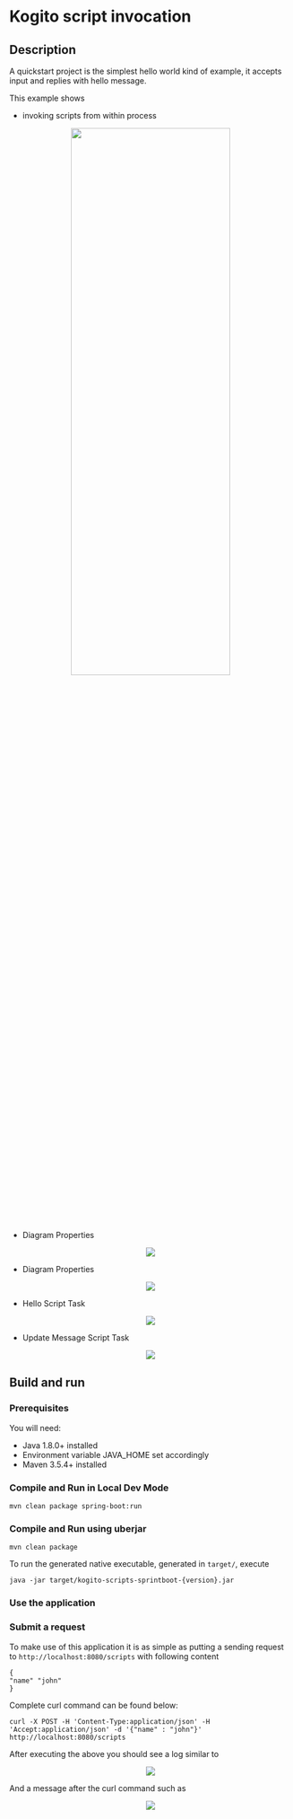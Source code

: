 # Kogito script invocation

## Description

A quickstart project is the simplest hello world kind of example, it accepts input and replies with hello message.

This example shows

* invoking scripts from within process
			
<p align="center"><img width=75% height=50% src="docs/images/process.png"></p>

* Diagram Properties
<p align="center"><img src="docs/images/diagramProperties.png"></p>

* Diagram Properties
<p align="center"><img src="docs/images/diagramProperties2.png"></p>

* Hello Script Task
<p align="center"><img src="docs/images/sayHelloScriptTask.png"></p>	

* Update Message Script Task
<p align="center"><img src="docs/images/updateMessageScriptTask.png"></p>


## Build and run

### Prerequisites
 
You will need:
  - Java 1.8.0+ installed 
  - Environment variable JAVA_HOME set accordingly
  - Maven 3.5.4+ installed

### Compile and Run in Local Dev Mode

```
mvn clean package spring-boot:run    
```


### Compile and Run using uberjar

```
mvn clean package 
```
  
To run the generated native executable, generated in `target/`, execute

```
java -jar target/kogito-scripts-sprintboot-{version}.jar
```

### Use the application


### Submit a request

To make use of this application it is as simple as putting a sending request to `http://localhost:8080/scripts`  with following content 

```
{
"name" "john"
}

```

Complete curl command can be found below:

```
curl -X POST -H 'Content-Type:application/json' -H 'Accept:application/json' -d '{"name" : "john"}' http://localhost:8080/scripts
```

After executing the above you should see a log similar to

<p align="center"><img src="docs/images/springBootLog.png"></p>

And a message after the curl command such as

<p align="center"><img src="docs/images/consoleLog.png"></p>

